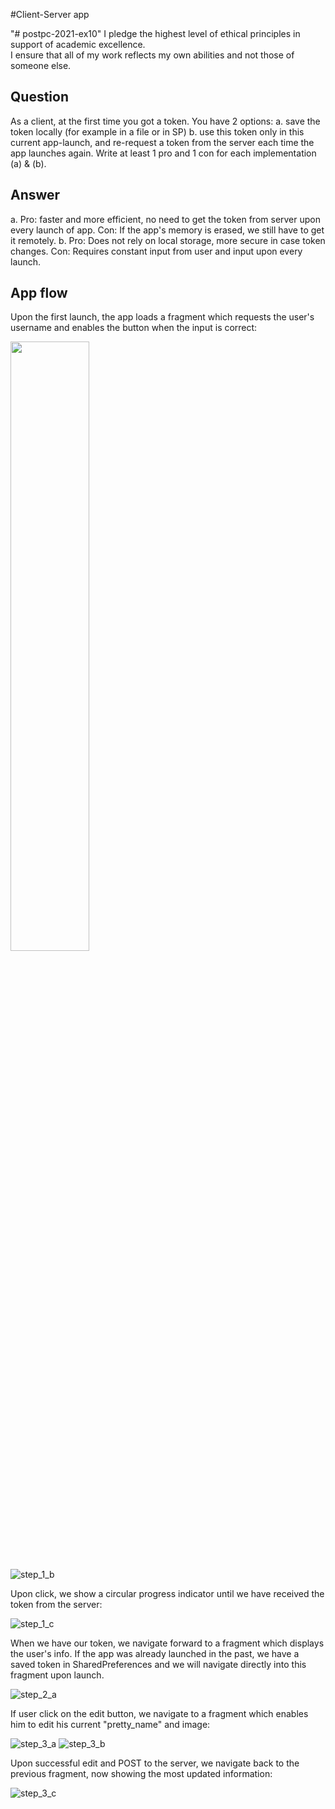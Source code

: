 
#Client-Server app

"# postpc-2021-ex10" 
I pledge the highest level of ethical principles in support of academic excellence.  
I ensure that all of my work reflects my own abilities and not those of someone else.

## Question
As a client, at the first time you got a token. You have 2 options:
a. save the token locally (for example in a file or in SP)
b. use this token only in this current app-launch, and re-request a token from the server each time the app launches again.
Write at least 1 pro and 1 con for each implementation (a) & (b).
## Answer
a. Pro: faster and more efficient, no need to get the token from server upon every launch of app.
   Con: If the app's memory is erased, we still have to get it remotely.
b. Pro: Does not rely on local storage, more secure in case token changes.
   Con: Requires constant input from user and input upon every launch.
   

## App flow
Upon the first launch, the app loads a fragment which requests the user's username and enables the button when the input is correct:

<img src="screenshots/step_1_a.png" width="50%" height="50%">

![step_1_b](screenshots/step_1_b.png)

Upon click, we show a circular progress indicator until we have received the token from the server:

![step_1_c](screenshots/step_1_c.png)

When we have our token, we navigate forward to a fragment which displays the user's info.
If the app was already launched in the past, we have a saved token in SharedPreferences and we will navigate directly into this fragment upon
launch.

![step_2_a](screenshots/step_2_a.png)

If user click on the edit button, we navigate to a fragment which enables him to edit his current "pretty_name" and image:

![step_3_a](screenshots/step_3_a.png)
![step_3_b](screenshots/step_3_b.png)

Upon successful edit and POST to the server, we navigate back to the previous fragment, now showing the most updated information:

![step_3_c](screenshots/step_3_c.png)